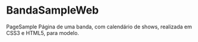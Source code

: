# BandaSampleWeb
PageSample
Página de uma banda, com calendário de shows, realizada em CSS3 e HTML5, para modelo.
